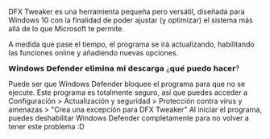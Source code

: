 DFX Tweaker es una herramienta pequeña pero versátil, diseñada para Windows 10 con la finalidad de poder ajustar (y optimizar) el sistema más allá de lo que Microsoft te permite.

A medida que pase el tiempo, el programa se irá actualizando, habilitando las funciones online y añadiendo nuevas opciones.



𝗪𝗶𝗻𝗱𝗼𝘄𝘀 𝗗𝗲𝗳𝗲𝗻𝗱𝗲𝗿 𝗲𝗹𝗶𝗺𝗶𝗻𝗮 𝗺𝗶 𝗱𝗲𝘀𝗰𝗮𝗿𝗴𝗮 ¿𝗾𝘂𝗲́ 𝗽𝘂𝗲𝗱𝗼 𝗵𝗮𝗰𝗲𝗿?

Puede ser que Windows Defender bloquee el programa para que no se ejecute. Este programa es totalmente seguro, así que puedes acceder a Configuración > Actualización y seguridad > Protección contra virus y amenazas > "Crea una excepción para DFX Tweaker"
Al iniciar el programa, puedes deshabilitar Windows Defender completamente para no volver a tener este problema :D
